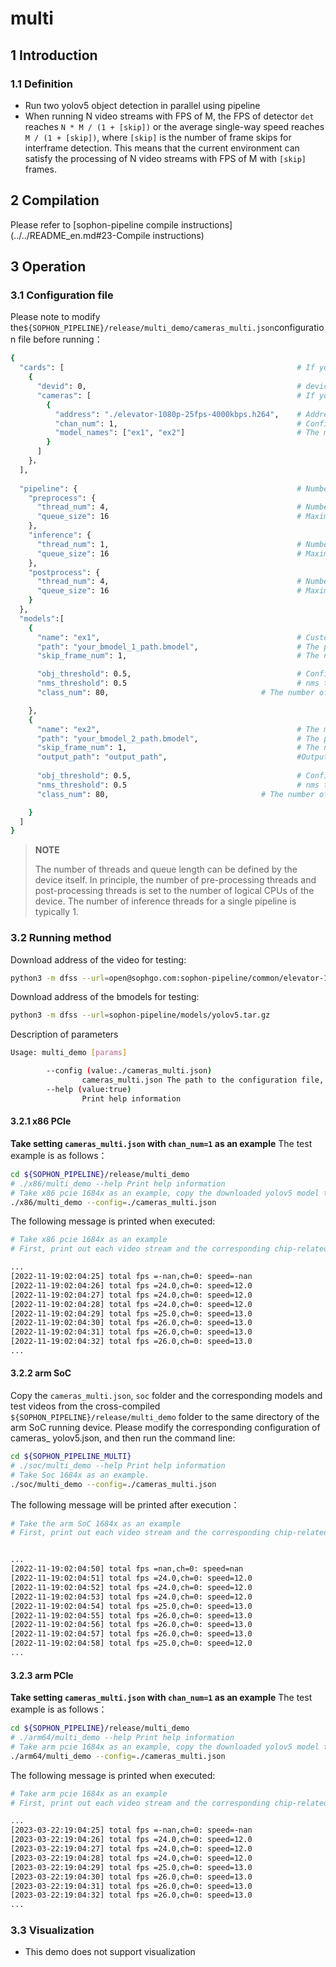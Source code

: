 # multi

## 1 Introduction

### 1.1  Definition

- Run two yolov5 object detection in parallel using pipeline
- When running N video streams with FPS of M, the FPS of detector `det` reaches `N * M / (1 + [skip])` or the average single-way speed reaches `M / (1 + [skip])`, where `[skip]` is the number of frame skips for interframe detection. This means that the current environment can satisfy the processing of N video streams with FPS of M with `[skip]` frames.

## 2 Compilation

Please refer to [sophon-pipeline compile instructions](../../README_en.md#23-Compile instructions)

## 3 Operation

### 3.1  Configuration file

Please note to modify the`${SOPHON_PIPELINE}/release/multi_demo/cameras_multi.json`configuration file before running：

```bash
{
  "cards": [													# If you need to configure multiple devices, you can add multiple groups of 'devid' and 'cameras' information of 'cards'
    {
      "devid": 0,												# device id
      "cameras": [												# If you need to configure multiple video streams, you can add multiple sets of [address] and [chan_num] information in [cameras]. If multiple [addresses] or multiple [cards] are configured, the total number of video streams is the sum of all [chan_num] numbers
        {
          "address": "./elevator-1080p-25fps-4000kbps.h264",	# Address of the video stream to be tested, if it is a local file, only h264/h265 formats are supported
          "chan_num": 1,										# Configure the number of [chan_num] channels for the video stream with the content of [address] above. The default setting is 1, which will access 1 video stream with the above [address] content.
          "model_names": ["ex1", "ex2"]							# The model name for testing this [address] video stream needs to be the same as the model custom name [name] within the [models] parameter below this configuration file, indicating the use of this model, with multiple model names separated by commas.
        }
      ]
    }，
  ],
  
  "pipeline": {													# Number of threads and queue length in pipeline
    "preprocess": {
      "thread_num": 4,											# Number of pre-processing threads
      "queue_size": 16											# Maximum length of pre-processing queue
    },
    "inference": {
      "thread_num": 1,											# Number of inference threads
      "queue_size": 16											# Maximum length of inference queue
    },
    "postprocess": {
      "thread_num": 4,											# Number of post-processing threads
      "queue_size": 16											# Maximum length of post-processing queue
    }
  },
  "models":[
    {
      "name": "ex1",											# Custom name of the model corresponding to [path]==your_bmodel_1_path.bmodel
      "path": "your_bmodel_1_path.bmodel",						# The path to the bmodel model corresponding to [name]=ex1.
      "skip_frame_num": 1,										# The number of frames to be skipped for inter-frame detection. When set to 0, the program does not skip frames, when set to 1, the program does a model pipeline every 1 frames.

      "obj_threshold": 0.5,										# Confidence threshold for post-processing the bmodel model corresponding to [path]=your_bmodel_1_path.bmodel
      "nms_threshold": 0.5										# nms threshold for post-processing the bmodel model corresponding to [path]=your_bmodel_1_path.bmodel
      "class_num": 80,									# The number of classes used to post-process the bmodel model, corresponding to [path]=your_bmodel_1_path.bmodel

    },
    {
      "name": "ex2",											# The model custom name corresponding to [path]=your_bmodel_2_path.bmodel
      "path": "your_bmodel_2_path.bmodel",						# The path to the bmodel model corresponding to [name]=ex2.
      "skip_frame_num": 1,										# The number of frames to be skipped for inter-frame detection. When set to 0, the program does not skip frames, when set to 1, the program does a model pipeline every 1 frames.
      "output_path": "output_path",                     		#Output address, only support rtsp, tcp format is protocol://ip:port/, for example rtsp://192.168.0.1:8554/test, tcp://172.28.1.1:5353. for rtsp push stream, the address is the address configured by rtsp server. For tcp, you need to open the port you configured.
      
      "obj_threshold": 0.5,										# Confidence threshold for post-processing the bmodel model corresponding to [path]=your_bmodel_2_path.bmodel
      "nms_threshold": 0.5										# nms threshold for post-processing the bmodel model corresponding to [path]=your_bmodel_2_path.bmodel
      "class_num": 80,									# The number of classes used to post-process the bmodel model, corresponding to [path]=your_bmodel_2_path.bmodel

    }
  ]
}
```

> **NOTE**  
>
> The number of threads and queue length can be defined by the device itself. In principle, the number of pre-processing threads and post-processing threads is set to the number of logical CPUs of the device. The number of inference threads for a single pipeline is typically 1.

### 3.2 Running method

Download address of the video for testing:
```bash
python3 -m dfss --url=open@sophgo.com:sophon-pipeline/common/elevator-1080p-25fps-4000kbps.h264
```

Download address of the bmodels for testing:
```bash
python3 -m dfss --url=sophon-pipeline/models/yolov5.tar.gz 
```

Description of parameters

```bash
Usage: multi_demo [params]

        --config (value:./cameras_multi.json)
                cameras_multi.json The path to the configuration file, the default path is ./cameras_multi.json。
        --help (value:true)
                Print help information
```

#### 3.2.1 x86 PCIe

**Take setting `cameras_multi.json` with `chan_num=1` as an example** The test example is as follows：

```bash
cd ${SOPHON_PIPELINE}/release/multi_demo
# ./x86/multi_demo --help Print help information
# Take x86 pcie 1684x as an example, copy the downloaded yolov5 model to ${SOPHON_PIPELINE}/release/multi_demo directory and run it.
./x86/multi_demo --config=./cameras_multi.json
```

The following message is printed when executed:

```bash
# Take x86 pcie 1684x as an example
# First, print out each video stream and the corresponding chip-related information, and then print the total FPS of the 1-channel detector det and the speed information corresponding to the processing of the 0th video stream. The FPS and speed information are related to the hardware configuration of the current running device, it is normal for different devices to run different results, and it is normal for the FPS and speed information to fluctuate during the running procedure of the same device.

...
[2022-11-19:02:04:25] total fps =-nan,ch=0: speed=-nan
[2022-11-19:02:04:26] total fps =24.0,ch=0: speed=12.0
[2022-11-19:02:04:27] total fps =24.0,ch=0: speed=12.0
[2022-11-19:02:04:28] total fps =24.0,ch=0: speed=12.0
[2022-11-19:02:04:29] total fps =25.0,ch=0: speed=13.0
[2022-11-19:02:04:30] total fps =26.0,ch=0: speed=13.0
[2022-11-19:02:04:31] total fps =26.0,ch=0: speed=13.0
[2022-11-19:02:04:32] total fps =26.0,ch=0: speed=13.0
...
```

#### 3.2.2 arm SoC

Copy the `cameras_multi.json`, `soc` folder and the corresponding models and test videos from the cross-compiled `${SOPHON_PIPELINE}/release/multi_demo` folder to the same directory of the arm SoC running device. Please modify the corresponding configuration of cameras_ yolov5.json, and then run the command line:

```bash
cd ${SOPHON_PIPELINE_MULTI}
# ./soc/multi_demo --help Print help information
# Take Soc 1684x as an example.
./soc/multi_demo --config=./cameras_multi.json 
```

The following message will be printed after execution：

```bash
# Take the arm SoC 1684x as an example
# First, print out each video stream and the corresponding chip-related information, and then print the total FPS of the 1-channel detector det and the speed information corresponding to the processing of the 0th video stream. The FPS and speed information are related to the hardware configuration of the current running device, it is normal for different devices to run different results, and it is normal for the FPS and speed information to fluctuate during the running procedure of the same device.


...
[2022-11-19:02:04:50] total fps =nan,ch=0: speed=nan
[2022-11-19:02:04:51] total fps =24.0,ch=0: speed=12.0
[2022-11-19:02:04:52] total fps =24.0,ch=0: speed=12.0
[2022-11-19:02:04:53] total fps =24.0,ch=0: speed=12.0
[2022-11-19:02:04:54] total fps =25.0,ch=0: speed=13.0
[2022-11-19:02:04:55] total fps =26.0,ch=0: speed=13.0
[2022-11-19:02:04:56] total fps =26.0,ch=0: speed=13.0
[2022-11-19:02:04:57] total fps =26.0,ch=0: speed=13.0
[2022-11-19:02:04:58] total fps =25.0,ch=0: speed=12.0
...
```

#### 3.2.3 arm PCIe

**Take setting `cameras_multi.json` with `chan_num=1` as an example** The test example is as follows：

```bash
cd ${SOPHON_PIPELINE}/release/multi_demo
# ./arm64/multi_demo --help Print help information
# Take arm pcie 1684x as an example, copy the downloaded yolov5 model to ${SOPHON_PIPELINE}/release/multi_demo directory and run it.
./arm64/multi_demo --config=./cameras_multi.json
```

The following message is printed when executed:

```bash
# Take arm pcie 1684x as an example
# First, print out each video stream and the corresponding chip-related information, and then print the total FPS of the 1-channel detector det and the speed information corresponding to the processing of the 0th video stream. The FPS and speed information are related to the hardware configuration of the current running device, it is normal for different devices to run different results, and it is normal for the FPS and speed information to fluctuate during the running procedure of the same device.

...
[2023-03-22:19:04:25] total fps =-nan,ch=0: speed=-nan
[2023-03-22:19:04:26] total fps =24.0,ch=0: speed=12.0
[2023-03-22:19:04:27] total fps =24.0,ch=0: speed=12.0
[2023-03-22:19:04:28] total fps =24.0,ch=0: speed=12.0
[2023-03-22:19:04:29] total fps =25.0,ch=0: speed=13.0
[2023-03-22:19:04:30] total fps =26.0,ch=0: speed=13.0
[2023-03-22:19:04:31] total fps =26.0,ch=0: speed=13.0
[2023-03-22:19:04:32] total fps =26.0,ch=0: speed=13.0
...
```

### 3.3 Visualization

- This demo does not support visualization